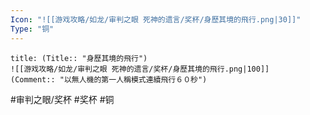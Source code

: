 ```yaml
---
Icon: "![[游戏攻略/如龙/审判之眼 死神的遗言/奖杯/身歷其境的飛行.png|30]]"
Type: "铜"
---
```

```ad-common-bronze-trophy
title: (Title:: "身歷其境的飛行")
![[游戏攻略/如龙/审判之眼 死神的遗言/奖杯/身歷其境的飛行.png|100]]
(Comment:: "以無人機的第一人稱模式連續飛行６０秒")
```

#审判之眼/奖杯 #奖杯 #铜
